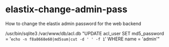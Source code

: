 # elastix-change-admin-pass
How to change the elastix admin password for the web backend


/usr/bin/sqlite3 /var/www/db/acl.db "UPDATE acl_user SET md5_password = '`echo -n f8a8668e60|md5sum|cut -d ' ' -f 1`' WHERE name = 'admin'"
